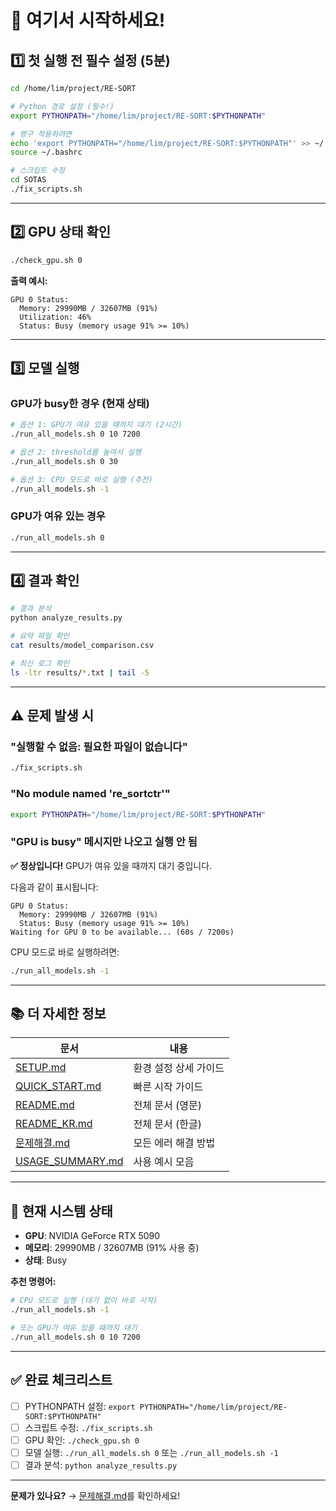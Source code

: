 # 🚀 여기서 시작하세요!

## 1️⃣ 첫 실행 전 필수 설정 (5분)

```bash
cd /home/lim/project/RE-SORT

# Python 경로 설정 (필수!)
export PYTHONPATH="/home/lim/project/RE-SORT:$PYTHONPATH"

# 영구 적용하려면
echo 'export PYTHONPATH="/home/lim/project/RE-SORT:$PYTHONPATH"' >> ~/.bashrc
source ~/.bashrc

# 스크립트 수정
cd SOTAS
./fix_scripts.sh
```

---

## 2️⃣ GPU 상태 확인

```bash
./check_gpu.sh 0
```

**출력 예시:**
```
GPU 0 Status:
  Memory: 29990MB / 32607MB (91%)
  Utilization: 46%
  Status: Busy (memory usage 91% >= 10%)
```

---

## 3️⃣ 모델 실행

### GPU가 busy한 경우 (현재 상태)

```bash
# 옵션 1: GPU가 여유 있을 때까지 대기 (2시간)
./run_all_models.sh 0 10 7200

# 옵션 2: threshold를 높여서 실행
./run_all_models.sh 0 30

# 옵션 3: CPU 모드로 바로 실행 (추천)
./run_all_models.sh -1
```

### GPU가 여유 있는 경우

```bash
./run_all_models.sh 0
```

---

## 4️⃣ 결과 확인

```bash
# 결과 분석
python analyze_results.py

# 요약 파일 확인
cat results/model_comparison.csv

# 최신 로그 확인
ls -ltr results/*.txt | tail -5
```

---

## ⚠️ 문제 발생 시

### "실행할 수 없음: 필요한 파일이 없습니다"
```bash
./fix_scripts.sh
```

### "No module named 're_sortctr'"
```bash
export PYTHONPATH="/home/lim/project/RE-SORT:$PYTHONPATH"
```

### "GPU is busy" 메시지만 나오고 실행 안 됨
**✅ 정상입니다!** GPU가 여유 있을 때까지 대기 중입니다.

다음과 같이 표시됩니다:
```
GPU 0 Status:
  Memory: 29990MB / 32607MB (91%)
  Status: Busy (memory usage 91% >= 10%)
Waiting for GPU 0 to be available... (60s / 7200s)
```

CPU 모드로 바로 실행하려면:
```bash
./run_all_models.sh -1
```

---

## 📚 더 자세한 정보

| 문서 | 내용 |
|------|------|
| [SETUP.md](SETUP.md) | 환경 설정 상세 가이드 |
| [QUICK_START.md](QUICK_START.md) | 빠른 시작 가이드 |
| [README.md](README.md) | 전체 문서 (영문) |
| [README_KR.md](README_KR.md) | 전체 문서 (한글) |
| [문제해결.md](문제해결.md) | 모든 에러 해결 방법 |
| [USAGE_SUMMARY.md](USAGE_SUMMARY.md) | 사용 예시 모음 |

---

## 🎯 현재 시스템 상태

- **GPU**: NVIDIA GeForce RTX 5090
- **메모리**: 29990MB / 32607MB (91% 사용 중)
- **상태**: Busy

**추천 명령어:**
```bash
# CPU 모드로 실행 (대기 없이 바로 시작)
./run_all_models.sh -1

# 또는 GPU가 여유 있을 때까지 대기
./run_all_models.sh 0 10 7200
```

---

## ✅ 완료 체크리스트

- [ ] PYTHONPATH 설정: `export PYTHONPATH="/home/lim/project/RE-SORT:$PYTHONPATH"`
- [ ] 스크립트 수정: `./fix_scripts.sh`
- [ ] GPU 확인: `./check_gpu.sh 0`
- [ ] 모델 실행: `./run_all_models.sh 0` 또는 `./run_all_models.sh -1`
- [ ] 결과 분석: `python analyze_results.py`

---

**문제가 있나요?** → [문제해결.md](문제해결.md)를 확인하세요!
